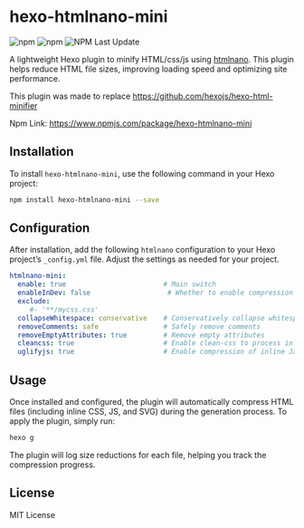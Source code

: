 # hexo-htmlnano-mini

![npm](https://img.shields.io/npm/v/hexo-htmlnano-mini) ![npm](https://img.shields.io/npm/l/hexo-htmlnano-mini) ![NPM Last Update](https://img.shields.io/npm/last-update/hexo-htmlnano-mini)

A lightweight Hexo plugin to minify HTML/css/js using [htmlnano](https://github.com/posthtml/htmlnano). This plugin helps reduce HTML file sizes, improving loading speed and optimizing site performance.

This plugin was made to replace https://github.com/hexojs/hexo-html-minifier

Npm Link: https://www.npmjs.com/package/hexo-htmlnano-mini

## Installation

To install `hexo-htmlnano-mini`, use the following command in your Hexo project:

```bash
npm install hexo-htmlnano-mini --save
```

## Configuration

After installation, add the following `htmlnano` configuration to your Hexo project’s `_config.yml` file. Adjust the settings as needed for your project.

```yaml
htmlnano-mini:
  enable: true                        # Main switch
  enableInDev: false                   # Whether to enable compression in the development server (hexo s)
  exclude: 
     #- '**/mycss.css'       
  collapseWhitespace: conservative    # Conservatively collapse whitespace characters
  removeComments: safe                # Safely remove comments
  removeEmptyAttributes: true         # Remove empty attributes
  cleancss: true                      # Enable clean-css to process inline CSS
  uglifyjs: true                      # Enable compression of inline JavaScript
```

## Usage

Once installed and configured, the plugin will automatically compress HTML files (including inline CSS, JS, and SVG) during the generation process. To apply the plugin, simply run:

```bash
hexo g
```

The plugin will log size reductions for each file, helping you track the compression progress.

## License

MIT License
